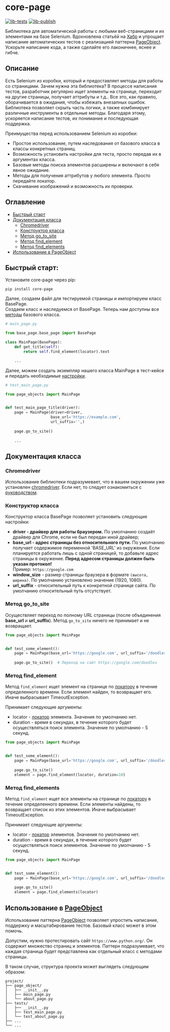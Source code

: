 # core-page
[![lib-tests](https://github.com/dmitryvshivtsev/core_page/actions/workflows/test_package.yml/badge.svg)](https://github.com/dmitryvshivtsev/core_page/actions/workflows/test_package.yml)
[![lib-publish](https://github.com/dmitryvshivtsev/core_page/actions/workflows/publish_package.yml/badge.svg)](https://github.com/dmitryvshivtsev/core_page/actions/workflows/publish_package.yml)

Библиотека для автоматической работы с любыми веб-страницами и их элементами на базе Selenium. 
Вдохновлена статьёй на [Хабр](https://habr.com/ru/articles/472156/) и упрощает написание автоматических тестов 
с реализацией паттерна [PageObject](https://ru.wikipedia.org/wiki/PageObject). Ускорьте написание кода, а также сделайте его лаконичнее, яснее и гибче.

## Описание

Есть Selenium из коробки, который и предоставляет методы для работы со страницами. Зачем нужна эта библиотека?
В процессе написания тестов, разработчик регулярно ищет элементы на странице, переходит на другие страницы,
получает аттрибуты и т.д.. Все это, как правило, оборачивается в ожидания, чтобы избежать внезапных ошибок.
Библиотека позволяет скрыть часть логики, а также комбинирует различные инструменты в отдельные методы.
Благодаря этому, ускоряется написание тестов, их понимание и последующая поддержка. 

Преимущества перед использованием Selenium из коробки:
- Простое использование, путем наследования от базового класса в классы конкретных страниц.
- Возможность установить настройки для теста, просто передав их в аргументах класса.
- Базовые методы поиска элементов расширены и включают в себя явное ожидание.
- Методы для получения аттрибутов у любого элемента. Просто передайте локатор.
- Скачивание изображений и возможность их проверки.

##  Оглавление

* [Быстрый старт](#быстрый-старт)
* [Документация класса](#документация-класса)
    * [Chromedriver](#chromedriver) 
    * [Конструктор класса](#конструктор-класса)
    * [Метод go_to_site](#метод-gotosite)
    * [Метод find_element](#метод-findelement)
    * [Метод find_elements](#метод-findelements)
* [Использование в PageObject](#использование-в-pageobject)


## Быстрый старт:

Установите core-page через pip:

```shell
pip install core-page
```

Далее, создаем файл для тестируемой страницы и импортируем класс BasePage.\
Создаем класс и наследуемся от BasePage. Теперь нам доступны все [методы](#документация-класса) базового класса.

```python
# main_page.py

from base_page.base_page import BasePage

class MainPage(BasePage):
    def get_title(self):
        return self.find_element(locator).text

    ...
```

Далее, можем создать экземпляр нашего класса MainPage в тест-кейсе и передать необходимые [настройки](#конструктор-класса).

```python
# test_main_page.py

from page_objects import MainPage


def test_main_page_title(driver):
    page = MainPage(driver=driver,
                    base_url='https://example.com',
                    url_suffix='',)
    
    page.go_to_site()
    
    ...
```

## Документация класса

### Chromedriver

Использование библиотеки подразумевает, что в вашем окружении уже установлен [chromedriver](https://chromedriver.chromium.org/getting-started).
Если нет, то следует ознакомиться с [руководством](https://chromedriver.chromium.org/getting-started).

### Конструктор класса

Конструктор класса BasePage позволяет установить следующие настройки:
- **driver - драйвер для работы браузером.** По умолчанию создаёт драйвер для Chrome, если не был передан иной драйвер;
- **base_url - адрес страницы без относительного пути.** По умолчанию получает содержимое переменной 'BASE_URL' из окружения. 
Если планируется работать лишь с одной страницей, то добавьте адрес страницы в окружение. 
**Перед адресом страницы должен быть указан протокол!** \
Пример: `https://google.com`
- **window_size** - размер страницы браузера в формате `(высота, ширина)`. По умолчанию установлено значение (1920, 1080).
- **url_suffix** - относительный путь к конкретной странице сайта. По умолчанию относительный путь отсутствует.


### Метод go_to_site

Осуществляет переход по полному URL страницы (после объединения **base_url** и **url_suffix**). 
Метод `go_to_site` ничего не принимает и не возвращает.

```python
from page_objects import MainPage


def test_some_element():
    page = MainPage(base_url='https://google.com', url_suffix='/doodles')
    
    page.go_to_site()  # Переход на сайт https://google.com/doodles
```

### Метод find_element

Метод `find_element` ищет элемент на странице по [локатору](https://www.selenium.dev/documentation/webdriver/elements/locators/) в течение определенного времени. Если элемент найден, то возвращает его.
Иначе выбрасывает TimeoutException.

Принимает следующие аргументы:
- locator - [локатор](https://www.selenium.dev/documentation/webdriver/elements/locators/) элемента. Значения по умолчанию нет.
- duration - время в секундах, в течение которого будет осуществляться поиск элемента. Значение по умолчанию - 5 секунд.

```python
from page_objects import MainPage


def test_some_element():
    page = MainPage(base_url='https://google.com', url_suffix='/doodles')
    
    page.go_to_site()
    element = page.find_element(locator, duration=10)
```

### Метод find_elements

Метод `find_element` ищет все элементы на странице по [локатору](https://www.selenium.dev/documentation/webdriver/elements/locators/) 
в течение определенного времени. Если элементы найдены, то возвращает список из этих элементов.
Иначе выбрасывает TimeoutException.

Принимает следующие аргументы:
- locator - [локатор](https://www.selenium.dev/documentation/webdriver/elements/locators/) элементов. Значения по умолчанию нет.
- duration - время в секундах, в течение которого будет осуществляться поиск элементов. Значение по умолчанию - 5 секунд.

```python
from page_objects import MainPage


def test_some_element():
    page = MainPage(base_url='https://google.com', url_suffix='/doodles')
    
    page.go_to_site()
    element = page.find_elements(locator)
```

## Использование в [PageObject](https://ru.wikipedia.org/wiki/PageObject)

Использование паттерна [PageObject](https://ru.wikipedia.org/wiki/PageObject) позволяет упростить написание, поддержку 
и масштабирование тестов. Базовый класс может в этом помочь. 

Допустим, нужно протестировать сайт `https://www.python.org/`. Он содержит множество страниц и элементов.
Паттерн подразумевает, что каждая страница будет представлена как отдельный класс с методами страницы.

В таком случае, структура проекта может выглядеть следующим образом:
```
project/
├── page_object/
│   ├── __init__.py
│   ├── main_page.py
│   └── about_page.py
├── tests/
│   ├── __init__.py
│   ├── test_main_page.py
│   └── test_about_page.py
├── ...
└── ...
```



